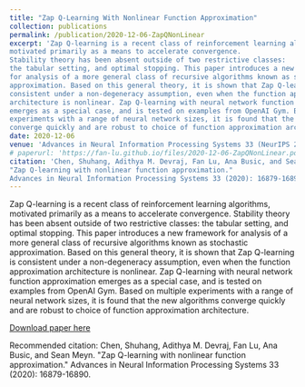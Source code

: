 ```yaml
---
title: "Zap Q-Learning With Nonlinear Function Approximation"
collection: publications
permalink: /publication/2020-12-06-ZapQNonLinear
excerpt: 'Zap Q-learning is a recent class of reinforcement learning algorithms, 
motivated primarily as a means to accelerate convergence. 
Stability theory has been absent outside of two restrictive classes: 
the tabular setting, and optimal stopping. This paper introduces a new framework 
for analysis of a more general class of recursive algorithms known as stochastic 
approximation. Based on this general theory, it is shown that Zap Q-learning is 
consistent under a non-degeneracy assumption, even when the function approximation 
architecture is nonlinear. Zap Q-learning with neural network function approximation 
emerges as a special case, and is tested on examples from OpenAI Gym. Based on multiple 
experiments with a range of neural network sizes, it is found that the new algorithms 
converge quickly and are robust to choice of function approximation architecture.'
date: 2020-12-06
venue: 'Advances in Neural Information Processing Systems 33 (NeurIPS 2020)'
# paperurl: 'https://fan-lu.github.io/files/2020-12-06-ZapQNonLinear.pdf'
citation: 'Chen, Shuhang, Adithya M. Devraj, Fan Lu, Ana Busic, and Sean Meyn. 
"Zap Q-learning with nonlinear function approximation." 
Advances in Neural Information Processing Systems 33 (2020): 16879-16890.'
---
```

Zap Q-learning is a recent class of reinforcement learning algorithms, 
motivated primarily as a means to accelerate convergence. 
Stability theory has been absent outside of two restrictive classes: 
the tabular setting, and optimal stopping. This paper introduces a new framework 
for analysis of a more general class of recursive algorithms known as stochastic 
approximation. Based on this general theory, it is shown that Zap Q-learning is 
consistent under a non-degeneracy assumption, even when the function approximation 
architecture is nonlinear. Zap Q-learning with neural network function approximation 
emerges as a special case, and is tested on examples from OpenAI Gym. Based on multiple 
experiments with a range of neural network sizes, it is found that the new algorithms 
converge quickly and are robust to choice of function approximation architecture.


[Download paper here](https://fan-lu.github.io/files/2020-12-06-ZapQNonLinear.pdf)

Recommended citation: Chen, Shuhang, Adithya M. Devraj, Fan Lu, Ana Busic, and Sean Meyn. 
"Zap Q-learning with nonlinear function approximation." 
Advances in Neural Information Processing Systems 33 (2020): 16879-16890.